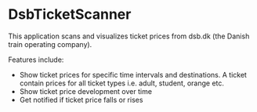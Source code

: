 # DsbTicketScanner
This application scans and visualizes ticket prices from dsb.dk (the Danish train operating company).

Features include: 
- Show ticket prices for specific time intervals and destinations. A ticket contain prices for all ticket types i.e. adult, student, orange etc.
- Show ticket price development over time 
- Get notified if ticket price falls or rises






